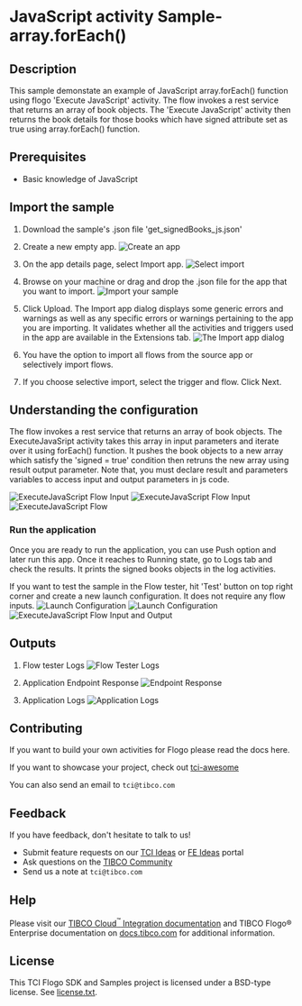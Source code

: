 # JavaScript activity Sample- array.forEach()

## Description

This sample demonstate an example of JavaScript array.forEach() function using flogo 'Execute JavaScript' activity.
The flow invokes a rest service that returns an array of book objects. The 'Execute JavaScript' activity then returns the book details for those books which have signed attribute set as true using array.forEach() function.

## Prerequisites

* Basic knowledge of JavaScript

## Import the sample

1. Download the sample's .json file 'get_signedBooks_js.json'

2. Create a new empty app.
![Create an app](../../../import-screenshots/2.png)

3. On the app details page, select Import app.
![Select import](../../../import-screenshots/3.png)

4. Browse on your machine or drag and drop the .json file for the app that you want to import.
![Import your sample](../../../import-screenshots/js-activity/import_json_books.png)

5. Click Upload. The Import app dialog displays some generic errors and warnings as well as any specific errors or warnings pertaining to the app you are importing. It validates whether all the activities and triggers used in the app are available in the Extensions tab.
![The Import app dialog](../../../import-screenshots/js-activity/import_dialog_books.png)

6. You have the option to import all flows from the source app or selectively import flows.

7. If you choose selective import, select the trigger and flow. Click Next.

## Understanding the configuration

The flow invokes a rest service that returns an array of book objects. The ExecuteJavaSript activity takes this array in input parameters and iterate over it using forEach() function. It pushes the book objects to a new array which satisfy the 'signed = true' condition then retruns the new array using result output parameter.
Note that, you must declare result and parameters variables to access input and output parameters in js code.

![ExecuteJavaScript Flow Input](../../../import-screenshots/js-activity/books_inputSchema.png)
![ExecuteJavaScript Flow Input](../../../import-screenshots/js-activity/books_inputMapping.png)
![ExecuteJavaScript Flow](../../../import-screenshots/js-activity/the_flow_books.png)

### Run the application
Once you are ready to run the application, you can use Push option and later run this app.
Once it reaches to Running state, go to Logs tab and check the results. It prints the signed books objects in the log activities.

If you want to test the sample in the Flow tester, hit 'Test' button on top right corner and create a new launch configuration. It does not require any flow inputs.
![Launch Configuration](../../../import-screenshots/js-activity/tester_launch.png)
![Launch Configuration](../../../import-screenshots/js-activity/books_launch_config.png)
![ExecuteJavaScript Flow Input and Output](../../../import-screenshots/js-activity/flow_tester_js_io.png)

## Outputs

1. Flow tester Logs
![Flow Tester Logs](../../../import-screenshots/js-activity/flow_tester_logs.png)

3. Application Endpoint Response
![Endpoint Response](../../../import-screenshots/js-activity/endpoint_response_books.png)

3. Application Logs
![Application Logs](../../../import-screenshots/js-activity/logs_books.png)


## Contributing
If you want to build your own activities for Flogo please read the docs here.

If you want to showcase your project, check out [tci-awesome](https://github.com/TIBCOSoftware/tci-awesome)

You can also send an email to `tci@tibco.com`

## Feedback
If you have feedback, don't hesitate to talk to us!

* Submit feature requests on our [TCI Ideas](https://ideas.tibco.com/?project=TCI) or [FE Ideas](https://ideas.tibco.com/?project=FE) portal
* Ask questions on the [TIBCO Community](https://community.tibco.com/answers/product/344006)
* Send us a note at `tci@tibco.com`

## Help
Please visit our [TIBCO Cloud<sup>&trade;</sup> Integration documentation](https://integration.cloud.tibco.com/docs/) and TIBCO Flogo® Enterprise documentation on [docs.tibco.com](https://docs.tibco.com/) for additional information.

## License
This TCI Flogo SDK and Samples project is licensed under a BSD-type license. See [license.txt](license.txt).
